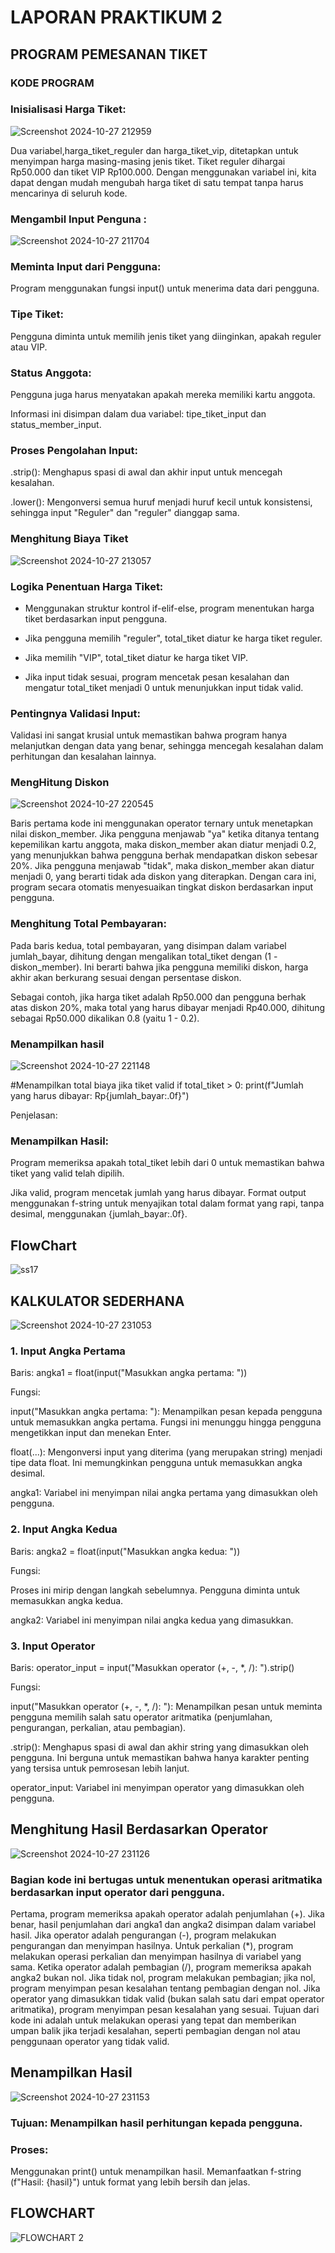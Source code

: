 #  LAPORAN PRAKTIKUM 2
## PROGRAM PEMESANAN TIKET
### KODE PROGRAM

### Inisialisasi Harga Tiket:
![Screenshot 2024-10-27 212959](https://github.com/user-attachments/assets/2a726a78-ed23-45c6-bbe7-038764239c5a)


Dua variabel,harga_tiket_reguler dan harga_tiket_vip, ditetapkan untuk menyimpan harga masing-masing jenis tiket.
Tiket reguler dihargai Rp50.000 dan tiket VIP Rp100.000.
Dengan menggunakan variabel ini, kita dapat dengan mudah mengubah harga tiket di satu tempat tanpa harus mencarinya di seluruh kode.


### Mengambil Input Penguna :
![Screenshot 2024-10-27 211704](https://github.com/user-attachments/assets/76a7b9bd-85ce-4bbf-858c-b86bdc529090)

### Meminta Input dari Pengguna:
Program menggunakan fungsi
input() untuk menerima data dari 
pengguna.

### Tipe Tiket:
Pengguna diminta untuk
memilih jenis tiket yang diinginkan,
apakah reguler atau VIP.

### Status Anggota:
Pengguna juga harus 
menyatakan apakah mereka
memiliki kartu anggota.


Informasi ini disimpan dalam dua
variabel: tipe_tiket_input dan
status_member_input.


### Proses Pengolahan Input:
.strip(): Menghapus spasi di awal dan akhir input untuk mencegah kesalahan.

.lower(): Mengonversi semua huruf menjadi huruf kecil untuk konsistensi, sehingga input "Reguler" dan "reguler" dianggap sama.


### Menghitung Biaya Tiket
![Screenshot 2024-10-27 213057](https://github.com/user-attachments/assets/a7af5704-fa82-41f5-aed9-77c40c83a993)

### Logika Penentuan Harga Tiket:
* Menggunakan struktur kontrol if-elif-else, program menentukan harga tiket berdasarkan input pengguna.

* Jika pengguna memilih "reguler", total_tiket diatur ke harga tiket reguler.

* Jika memilih "VIP", total_tiket diatur ke harga tiket VIP.

* Jika input tidak sesuai, program mencetak pesan kesalahan dan mengatur total_tiket menjadi 0 untuk menunjukkan input tidak valid.


### Pentingnya Validasi Input:
Validasi ini sangat krusial untuk memastikan bahwa program hanya melanjutkan dengan data yang benar, sehingga mencegah kesalahan dalam perhitungan dan kesalahan lainnya.


### MengHitung Diskon
![Screenshot 2024-10-27 220545](https://github.com/user-attachments/assets/586729ee-63ba-4e42-8069-f32eee43b051)

Baris pertama kode ini menggunakan operator ternary untuk menetapkan nilai diskon_member. Jika pengguna menjawab "ya" ketika ditanya tentang kepemilikan kartu anggota, maka diskon_member akan diatur menjadi 0.2, yang menunjukkan bahwa pengguna berhak mendapatkan diskon sebesar 20%. Jika pengguna menjawab "tidak", maka diskon_member akan diatur menjadi 0, yang berarti tidak ada diskon yang diterapkan. Dengan cara ini, program secara otomatis menyesuaikan tingkat diskon berdasarkan input pengguna.


### Menghitung Total Pembayaran:

Pada baris kedua, total pembayaran, yang disimpan dalam variabel jumlah_bayar, dihitung dengan mengalikan total_tiket dengan (1 - diskon_member). Ini berarti bahwa jika pengguna memiliki diskon, harga akhir akan berkurang sesuai dengan persentase diskon.

Sebagai contoh, jika harga tiket adalah Rp50.000 dan pengguna berhak atas diskon 20%, maka total yang harus dibayar menjadi Rp40.000, dihitung sebagai Rp50.000 dikalikan 0.8 (yaitu 1 - 0.2).


### Menampilkan hasil
![Screenshot 2024-10-27 221148](https://github.com/user-attachments/assets/cb6bcf90-51b7-4c33-9071-4dad6bf6a620)

#Menampilkan total biaya jika tiket valid
if total_tiket > 0:
    print(f"Jumlah yang harus dibayar: Rp{jumlah_bayar:.0f}")

Penjelasan:

### Menampilkan Hasil:

Program memeriksa apakah total_tiket lebih dari 0 untuk memastikan bahwa tiket yang valid telah dipilih.

Jika valid, program mencetak jumlah yang harus dibayar. Format output menggunakan f-string untuk menyajikan total dalam format yang rapi, tanpa desimal, menggunakan {jumlah_bayar:.0f}.


## FlowChart
![ss17](https://github.com/user-attachments/assets/a2ac0a5d-0e50-40e8-8044-59f01b1741ad)



## KALKULATOR SEDERHANA


![Screenshot 2024-10-27 231053](https://github.com/user-attachments/assets/3912ceac-f730-469f-a81b-6f6a1cf6d8d5)
### 1. Input Angka Pertama

Baris: angka1 = float(input("Masukkan angka pertama: "))

Fungsi:

input("Masukkan angka pertama: "): Menampilkan pesan kepada pengguna untuk memasukkan angka pertama. Fungsi ini menunggu hingga pengguna mengetikkan input dan menekan Enter.

float(...): Mengonversi input yang diterima (yang merupakan string) menjadi tipe data float. Ini memungkinkan pengguna untuk memasukkan angka desimal.

angka1: Variabel ini menyimpan nilai angka pertama yang dimasukkan oleh pengguna.



### 2. Input Angka Kedua

Baris: angka2 = float(input("Masukkan angka kedua: "))

Fungsi:

Proses ini mirip dengan langkah sebelumnya. Pengguna diminta untuk memasukkan angka kedua.

angka2: Variabel ini menyimpan nilai angka kedua yang dimasukkan.



### 3. Input Operator

Baris: operator_input = input("Masukkan operator (+, -, *, /): ").strip()

Fungsi:

input("Masukkan operator (+, -, *, /): "): Menampilkan pesan untuk meminta pengguna memilih salah satu operator aritmatika (penjumlahan, pengurangan, perkalian, atau pembagian).

.strip(): Menghapus spasi di awal dan akhir string yang dimasukkan oleh pengguna. Ini berguna untuk memastikan bahwa hanya karakter penting yang tersisa untuk pemrosesan lebih lanjut.

operator_input: Variabel ini menyimpan operator yang dimasukkan oleh pengguna.


## Menghitung Hasil Berdasarkan Operator
![Screenshot 2024-10-27 231126](https://github.com/user-attachments/assets/522ae3da-5fea-46da-a145-7544e9b15714)


### Bagian kode ini bertugas untuk menentukan operasi aritmatika berdasarkan input operator dari pengguna.

Pertama, program memeriksa apakah operator adalah penjumlahan (+). Jika benar, hasil penjumlahan dari angka1 dan angka2 disimpan dalam variabel hasil.
Jika operator adalah pengurangan (-), program melakukan pengurangan dan menyimpan hasilnya.
Untuk perkalian (*), program melakukan operasi perkalian dan menyimpan hasilnya di variabel yang sama.
Ketika operator adalah pembagian (/), program memeriksa apakah angka2 bukan nol. Jika tidak nol, program melakukan pembagian; jika nol, program menyimpan pesan kesalahan tentang pembagian dengan nol.
Jika operator yang dimasukkan tidak valid (bukan salah satu dari empat operator aritmatika), program menyimpan pesan kesalahan yang sesuai.
Tujuan dari kode ini adalah untuk melakukan operasi yang tepat dan memberikan umpan balik jika terjadi kesalahan, seperti pembagian dengan nol atau penggunaan operator yang tidak valid.

## Menampilkan Hasil
![Screenshot 2024-10-27 231153](https://github.com/user-attachments/assets/db0dd605-1e41-4408-859f-c8c0e13cf3a5)

### Tujuan: Menampilkan hasil perhitungan kepada pengguna.

### Proses:
Menggunakan print() untuk menampilkan hasil.
Memanfaatkan f-string (f"Hasil: {hasil}") untuk format yang lebih bersih dan jelas.


## FLOWCHART

![FLOWCHART 2](https://github.com/user-attachments/assets/6c4fa9ab-5fa0-4c20-bec1-6b1e2c4193c4)



